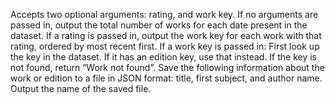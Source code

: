 Accepts two optional arguments: rating, and work key.
If no arguments are passed in, output the total number of works for each date present in the dataset.
If a rating is passed in, output the work key for each work with that rating, ordered by most recent first.
If a work key is passed in:
First look up the key in the dataset. If it has an edition key, use that instead. If the key is not found, return “Work not found”.
Save the following information about the work or edition to a file in JSON format: title, first subject, and author name.
Output the name of the saved file.
